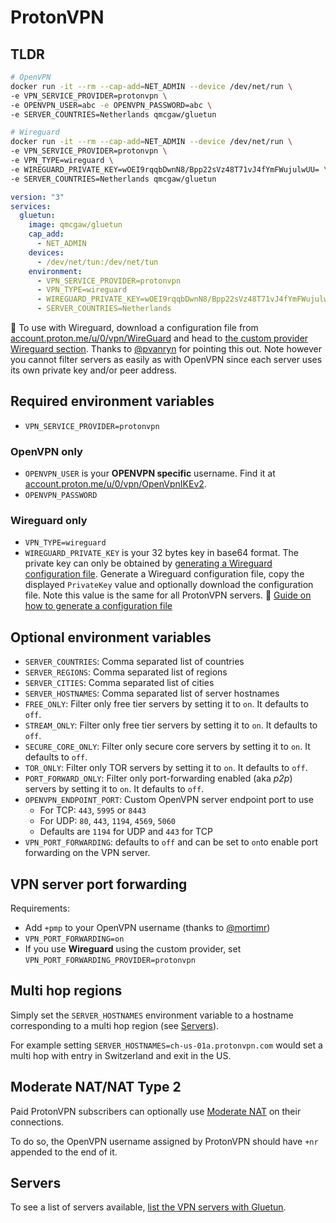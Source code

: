 # ProtonVPN

## TLDR

```sh
# OpenVPN
docker run -it --rm --cap-add=NET_ADMIN --device /dev/net/run \
-e VPN_SERVICE_PROVIDER=protonvpn \
-e OPENVPN_USER=abc -e OPENVPN_PASSWORD=abc \
-e SERVER_COUNTRIES=Netherlands qmcgaw/gluetun
```

```sh
# Wireguard
docker run -it --rm --cap-add=NET_ADMIN --device /dev/net/run \
-e VPN_SERVICE_PROVIDER=protonvpn \
-e VPN_TYPE=wireguard \
-e WIREGUARD_PRIVATE_KEY=wOEI9rqqbDwnN8/Bpp22sVz48T71vJ4fYmFWujulwUU= \
-e SERVER_COUNTRIES=Netherlands qmcgaw/gluetun
```

```yml
version: "3"
services:
  gluetun:
    image: qmcgaw/gluetun
    cap_add:
      - NET_ADMIN
    devices:
      - /dev/net/tun:/dev/net/tun
    environment:
      - VPN_SERVICE_PROVIDER=protonvpn
      - VPN_TYPE=wireguard
      - WIREGUARD_PRIVATE_KEY=wOEI9rqqbDwnN8/Bpp22sVz48T71vJ4fYmFWujulwUU=
      - SERVER_COUNTRIES=Netherlands
```

💁 To use with Wireguard, download a configuration file from [account.proton.me/u/0/vpn/WireGuard](https://account.proton.me/u/0/vpn/WireGuard) and head to [the custom provider Wireguard section](custom.md#wireguard). Thanks to [@pvanryn](https://github.com/pvanryn) for pointing this out. Note however you cannot filter servers as easily as with OpenVPN since each server uses its own private key and/or peer address.

## Required environment variables

- `VPN_SERVICE_PROVIDER=protonvpn`

### OpenVPN only

- `OPENVPN_USER` is your **OPENVPN specific** username. Find it at [account.proton.me/u/0/vpn/OpenVpnIKEv2](https://account.proton.me/u/0/vpn/OpenVpnIKEv2).
- `OPENVPN_PASSWORD`

### Wireguard only

- `VPN_TYPE=wireguard`
- `WIREGUARD_PRIVATE_KEY` is your 32 bytes key in base64 format. The private key can only be obtained by [generating a Wireguard configuration file](https://account.protonvpn.com/downloads). Generate a Wireguard configuration file, copy the displayed `PrivateKey` value and optionally download the configuration file. Note this value is the same for all ProtonVPN servers. 💁 [Guide on how to generate a configuration file](https://protonvpn.com/support/wireguard-configurations/)

## Optional environment variables

- `SERVER_COUNTRIES`: Comma separated list of countries
- `SERVER_REGIONS`: Comma separated list of regions
- `SERVER_CITIES`: Comma separated list of cities
- `SERVER_HOSTNAMES`: Comma separated list of server hostnames
- `FREE_ONLY`: Filter only free tier servers by setting it to `on`. It defaults to `off`.
- `STREAM_ONLY`: Filter only free tier servers by setting it to `on`. It defaults to `off`.
- `SECURE_CORE_ONLY`: Filter only secure core servers by setting it to `on`. It defaults to `off`.
- `TOR_ONLY`: Filter only TOR servers by setting it to `on`. It defaults to `off`.
- `PORT_FORWARD_ONLY`: Filter only port-forwarding enabled (aka *p2p*) servers by setting it to `on`. It defaults to `off`.
- `OPENVPN_ENDPOINT_PORT`: Custom OpenVPN server endpoint port to use
  - For TCP: `443`, `5995` or `8443`
  - For UDP: `80`, `443`, `1194`, `4569`, `5060`
  - Defaults are `1194` for UDP and `443` for TCP
- `VPN_PORT_FORWARDING`: defaults to `off` and can be set to `on`to enable port forwarding on the VPN server.

## VPN server port forwarding

Requirements:

- Add `+pmp` to your OpenVPN username (thanks to [@mortimr](https://github.com/qdm12/gluetun/issues/1760#issuecomment-1669518288))
- `VPN_PORT_FORWARDING=on`
- If you use **Wireguard** using the custom provider, set `VPN_PORT_FORWARDING_PROVIDER=protonvpn`

## Multi hop regions

Simply set the `SERVER_HOSTNAMES` environment variable to a hostname corresponding to a multi hop region (see [Servers](#servers)).

For example setting `SERVER_HOSTNAMES=ch-us-01a.protonvpn.com` would set a multi hop with entry in Switzerland and exit in the US.

## Moderate NAT/NAT Type 2

Paid ProtonVPN subscribers can optionally use [Moderate NAT](https://protonvpn.com/support/moderate-nat/) on their connections.

To do so, the OpenVPN username assigned by ProtonVPN should have `+nr` appended to the end of it.

## Servers

To see a list of servers available, [list the VPN servers with Gluetun](../servers.md#list-of-vpn-servers).

